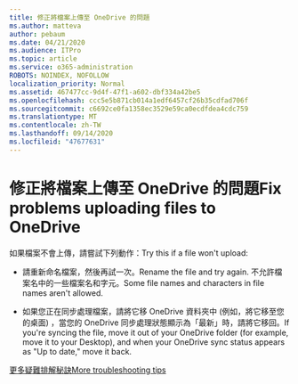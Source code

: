 ```yaml
---
title: 修正將檔案上傳至 OneDrive 的問題
ms.author: matteva
author: pebaum
ms.date: 04/21/2020
ms.audience: ITPro
ms.topic: article
ms.service: o365-administration
ROBOTS: NOINDEX, NOFOLLOW
localization_priority: Normal
ms.assetid: 467477cc-9d4f-47f1-a602-dbf334a42be5
ms.openlocfilehash: ccc5e5b871cb014a1edf6457cf26b35cdfad706f
ms.sourcegitcommit: c6692ce0fa1358ec3529e59ca0ecdfdea4cdc759
ms.translationtype: MT
ms.contentlocale: zh-TW
ms.lasthandoff: 09/14/2020
ms.locfileid: "47677631"
---
```

# <a name="fix-problems-uploading-files-to-onedrive"></a><span data-ttu-id="c8314-102">修正將檔案上傳至 OneDrive 的問題</span><span class="sxs-lookup"><span data-stu-id="c8314-102">Fix problems uploading files to OneDrive</span></span>

<span data-ttu-id="c8314-103">如果檔案不會上傳，請嘗試下列動作：</span><span class="sxs-lookup"><span data-stu-id="c8314-103">Try this if a file won't upload:</span></span>
  
- <span data-ttu-id="c8314-104">請重新命名檔案，然後再試一次。</span><span class="sxs-lookup"><span data-stu-id="c8314-104">Rename the file and try again.</span></span> <span data-ttu-id="c8314-105">不允許檔案名中的一些檔案名和字元。</span><span class="sxs-lookup"><span data-stu-id="c8314-105">Some file names and characters in file names aren't allowed.</span></span> 
    
- <span data-ttu-id="c8314-106">如果您正在同步處理檔案，請將它移 OneDrive 資料夾中 (例如，將它移至您的桌面) ，當您的 OneDrive 同步處理狀態顯示為「最新」時，請將它移回。</span><span class="sxs-lookup"><span data-stu-id="c8314-106">If you're syncing the file, move it out of your OneDrive folder (for example, move it to your Desktop), and when your OneDrive sync status appears as "Up to date," move it back.</span></span> 
    
[<span data-ttu-id="c8314-107">更多疑難排解秘訣</span><span class="sxs-lookup"><span data-stu-id="c8314-107">More troubleshooting tips</span></span>](https://go.microsoft.com/fwlink/?linkid=873155)
  

